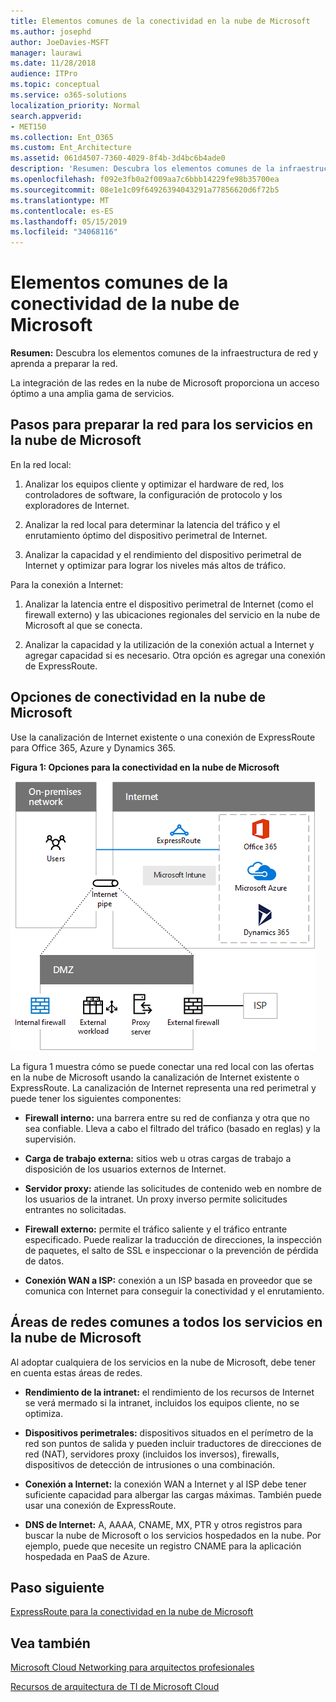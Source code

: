 ```yaml
---
title: Elementos comunes de la conectividad en la nube de Microsoft
ms.author: josephd
author: JoeDavies-MSFT
manager: laurawi
ms.date: 11/28/2018
audience: ITPro
ms.topic: conceptual
ms.service: o365-solutions
localization_priority: Normal
search.appverid:
- MET150
ms.collection: Ent_O365
ms.custom: Ent_Architecture
ms.assetid: 061d4507-7360-4029-8f4b-3d4bc6b4ade0
description: 'Resumen: Descubra los elementos comunes de la infraestructura de red y aprenda a preparar la red.'
ms.openlocfilehash: f092e3fb0a2f009aa7c6bbb14229fe98b35700ea
ms.sourcegitcommit: 08e1e1c09f64926394043291a77856620d6f72b5
ms.translationtype: MT
ms.contentlocale: es-ES
ms.lasthandoff: 05/15/2019
ms.locfileid: "34068116"
---
```

# <a name="common-elements-of-microsoft-cloud-connectivity"></a>Elementos comunes de la conectividad de la nube de Microsoft

 **Resumen:** Descubra los elementos comunes de la infraestructura de red y aprenda a preparar la red.
  
La integración de las redes en la nube de Microsoft proporciona un acceso óptimo a una amplia gama de servicios.
  
## <a name="steps-to-prepare-your-network-for-microsoft-cloud-services"></a>Pasos para preparar la red para los servicios en la nube de Microsoft
<a name="steps"> </a>

En la red local:
  
1. Analizar los equipos cliente y optimizar el hardware de red, los controladores de software, la configuración de protocolo y los exploradores de Internet.
    
2. Analizar la red local para determinar la latencia del tráfico y el enrutamiento óptimo del dispositivo perimetral de Internet.
    
3. Analizar la capacidad y el rendimiento del dispositivo perimetral de Internet y optimizar para lograr los niveles más altos de tráfico.
    
Para la conexión a Internet:
  
1. Analizar la latencia entre el dispositivo perimetral de Internet (como el firewall externo) y las ubicaciones regionales del servicio en la nube de Microsoft al que se conecta.
    
2. Analizar la capacidad y la utilización de la conexión actual a Internet y agregar capacidad si es necesario. Otra opción es agregar una conexión de ExpressRoute.
    
## <a name="microsoft-cloud-connectivity-options"></a>Opciones de conectividad en la nube de Microsoft
<a name="steps"> </a>

Use la canalización de Internet existente o una conexión de ExpressRoute para Office 365, Azure y Dynamics 365.
  
**Figura 1: Opciones para la conectividad en la nube de Microsoft**

![Figura 1:  Opciones para la conectividad en la nube de Microsoft](media/Network-Poster/CommonElements.png)

  
La figura 1 muestra cómo se puede conectar una red local con las ofertas en la nube de Microsoft usando la canalización de Internet existente o ExpressRoute. La canalización de Internet representa una red perimetral y puede tener los siguientes componentes:
  
- **Firewall interno:** una barrera entre su red de confianza y otra que no sea confiable. Lleva a cabo el filtrado del tráfico (basado en reglas) y la supervisión.
    
- **Carga de trabajo externa:** sitios web u otras cargas de trabajo a disposición de los usuarios externos de Internet.
    
- **Servidor proxy:** atiende las solicitudes de contenido web en nombre de los usuarios de la intranet. Un proxy inverso permite solicitudes entrantes no solicitadas.
    
- **Firewall externo:** permite el tráfico saliente y el tráfico entrante especificado. Puede realizar la traducción de direcciones, la inspección de paquetes, el salto de SSL e inspeccionar o la prevención de pérdida de datos.
    
- **Conexión WAN a ISP:** conexión a un ISP basada en proveedor que se comunica con Internet para conseguir la conectividad y el enrutamiento.
    
## <a name="areas-of-networking-common-to-all-microsoft-cloud-services"></a>Áreas de redes comunes a todos los servicios en la nube de Microsoft
<a name="steps"> </a>

Al adoptar cualquiera de los servicios en la nube de Microsoft, debe tener en cuenta estas áreas de redes.
  
- **Rendimiento de la intranet:** el rendimiento de los recursos de Internet se verá mermado si la intranet, incluidos los equipos cliente, no se optimiza.
    
- **Dispositivos perimetrales:** dispositivos situados en el perímetro de la red son puntos de salida y pueden incluir traductores de direcciones de red (NAT), servidores proxy (incluidos los inversos), firewalls, dispositivos de detección de intrusiones o una combinación.
    
- **Conexión a Internet:** la conexión WAN a Internet y al ISP debe tener suficiente capacidad para albergar las cargas máximas. También puede usar una conexión de ExpressRoute.
    
- **DNS de Internet:** A, AAAA, CNAME, MX, PTR y otros registros para buscar la nube de Microsoft o los servicios hospedados en la nube. Por ejemplo, puede que necesite un registro CNAME para la aplicación hospedada en PaaS de Azure.
    

## <a name="next-step"></a>Paso siguiente

[ExpressRoute para la conectividad en la nube de Microsoft](expressroute-for-microsoft-cloud-connectivity.md)

## <a name="see-also"></a>Vea también

<a name="steps"> </a>

[Microsoft Cloud Networking para arquitectos profesionales](microsoft-cloud-networking-for-enterprise-architects.md)
  
[Recursos de arquitectura de TI de Microsoft Cloud](microsoft-cloud-it-architecture-resources.md)


